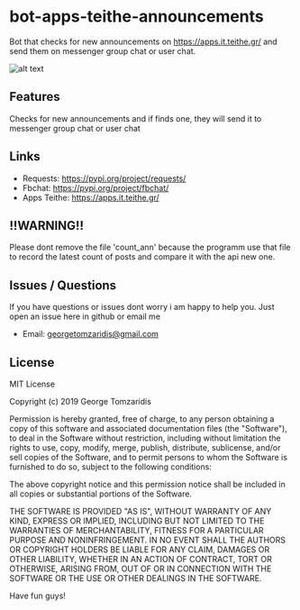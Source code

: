 # bot-apps-teithe-announcements
Bot that checks for new announcements on https://apps.it.teithe.gr/ and send them on messenger group chat or user chat.

![alt text](https://github.com/georgetomzaridis/botappsteitheannouncements/blob/master/images/message_sample.png "Messenger Announcement")

## Features
Checks for new announcements and if finds one, they will send it to messenger group chat or user chat

## Links
* Requests: https://pypi.org/project/requests/
* Fbchat: https://pypi.org/project/fbchat/
* Apps Teithe: https://apps.it.teithe.gr/

## !!WARNING!!
Please dont remove the file 'count_ann' because the programm use that file to record the latest count of posts and compare it with the api new one.

## Issues / Questions
If you have questions or issues dont worry i am happy to help you. Just open an issue here in github or email me
* Email: georgetomzaridis@gmail.com

## License
MIT License

Copyright (c) 2019 George Tomzaridis

Permission is hereby granted, free of charge, to any person obtaining a copy
of this software and associated documentation files (the "Software"), to deal
in the Software without restriction, including without limitation the rights
to use, copy, modify, merge, publish, distribute, sublicense, and/or sell
copies of the Software, and to permit persons to whom the Software is
furnished to do so, subject to the following conditions:

The above copyright notice and this permission notice shall be included in all
copies or substantial portions of the Software.

THE SOFTWARE IS PROVIDED "AS IS", WITHOUT WARRANTY OF ANY KIND, EXPRESS OR
IMPLIED, INCLUDING BUT NOT LIMITED TO THE WARRANTIES OF MERCHANTABILITY,
FITNESS FOR A PARTICULAR PURPOSE AND NONINFRINGEMENT. IN NO EVENT SHALL THE
AUTHORS OR COPYRIGHT HOLDERS BE LIABLE FOR ANY CLAIM, DAMAGES OR OTHER
LIABILITY, WHETHER IN AN ACTION OF CONTRACT, TORT OR OTHERWISE, ARISING FROM,
OUT OF OR IN CONNECTION WITH THE SOFTWARE OR THE USE OR OTHER DEALINGS IN THE
SOFTWARE.


Have fun guys!
